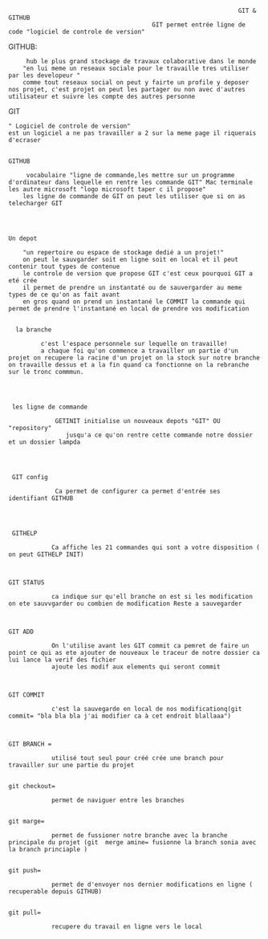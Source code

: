                                                                     GIT & GITHUB
                                            GIT permet entrée ligne de code "logiciel de controle de version"



GITHUB:
      
         hub le plus grand stockage de travaux colaborative dans le monde 
        "en lui meme un reseaux sociale pour le travaille tres utiliser par les developeur "
        comme tout reseaux social on peut y fairte un profile y deposer nos projet, c'est projet on peut les partager ou non avec d'autres utilisateur et suivre les compte des autres personne 


GIT 

    " Logiciel de controle de version"
    est un logiciel a ne pas travailler a 2 sur la meme page il riquerais d'ecraser 


    GITHUB 

         vocabulaire "ligne de commande,les mettre sur un programme d'ordinateur dans lequelle en rentre les commande GIT" Mac terminale les autre microsoft "logo microsoft taper c il propose"
        les ligne de commande de GIT on peut les utiliser que si on as telecharger GIT 




    Un depot

        "un repertoire ou espace de stockage dedié a un projet!" 
        on peut le sauvgarder soit en ligne soit en local et il peut contenir tout types de contenue 
        le controle de version que propose GIT c'est ceux pourquoi GIT a eté crée 
        il permet de prendre un instantaté ou de sauvergarder au meme types de ce qu'on as fait avant 
        en gros quand on prend un instantané le COMMIT la commande qui permet de prendre l'instantané en local de prendre vos modification 


      la branche
            
             c'est l'espace personnele sur lequelle on travaille!
             a chaque foi qu'on commence a travailler un partie d'un projet on recupere la racine d'un projet on la stock sur notre branche on travaille dessus et a la fin quand ca fonctionne on la rebranche sur le tronc commmun.




     les ligne de commande 

                 GETINIT initialise un nouveaux depots "GIT" OU "repository" 
                    jusqu'a ce qu'on rentre cette commande notre dossier et un dossier lampda 




     GIT config 

                 Ca permet de configurer ca permet d'entrée ses identifiant GITHUB 




     GITHELP

                Ca affiche les 21 commandes qui sont a votre disposition ( on peut GITHELP INIT)



    GIT STATUS 

                ca indique sur qu'ell branche on est si les modification on ete sauvvgarder ou combien de modification Reste a sauvegarder 



    GIT ADD 

                On l'utilise avant les GIT commit ca pemret de faire un point ce qui as ete ajouter de nouveaux le traceur de notre dossier ca lui lance la verif des fichier
                ajoute les modif aux elements qui seront commit 



    GIT COMMIT 

                c'est la sauvegarde en local de nos modificationq(git commit= "bla bla bla j'ai modifier ca à cet endroit blallaaa")

    

    GIT BRANCH = 

                utilisé tout seul pour créé crée une branch pour travailler sur une partie du projet         


    git checkout= 

                permet de naviguer entre les branches


    git marge= 

                permet de fussioner notre branche avec la branche principale du projet (git  merge amine= fusionne la branch sonia avec la branch princiaple )

    
    git push=

                permet de d'envoyer nos dernier modifications en ligne ( recuperable depuis GITHUB)

    
    git pull=

                recupere du travail en ligne vers le local


    